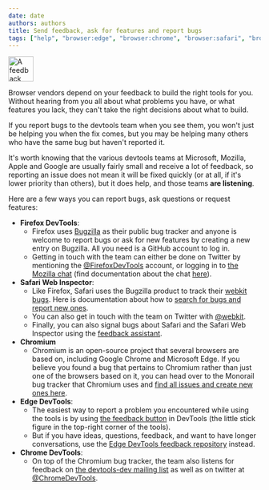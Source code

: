 ```yaml
---
date: date
authors: authors
title: Send feedback, ask for features and report bugs
tags: ["help", "browser:edge", "browser:chrome", "browser:safari", "browser:firefox"]
---
```

<img src="/assets/img/send-feedback-about-devtools.png" alt="A feedback illustration showing a stick figure with a speech bubble" style="width:50px;">

Browser vendors depend on your feedback to build the right tools for you. Without hearing from you all about what problems you have, or what features you lack, they can't take the right decisions about what to build.

If you report bugs to the devtools team when you see them, you won't just be helping you when the fix comes, but you may be helping many others who have the same bug but haven't reported it.

It's worth knowing that the various devtools teams at Microsoft, Mozilla, Apple and Google are usually fairly small and receive a lot of feedback, so reporting an issue does not mean it will be fixed quickly (or at all, if it's lower priority than others), but it does help, and those teams **are listening**.

Here are a few ways you can report bugs, ask questions or request features:

* **Firefox DevTools**:
  * Firefox uses [Bugzilla](https://bugzilla.mozilla.org/) as their public bug tracker and anyone is welcome to report bugs or ask for new features by creating a new entry on Bugzilla. All you need is a GitHub account to log in.
  * Getting in touch with the team can either be done on Twitter by mentioning the [@FirefoxDevTools](https://twitter.com/FirefoxDevTools) account, or logging in to [the Mozilla chat](https://chat.mozilla.org) (find documentation about the chat [here](https://wiki.mozilla.org/Matrix)).
* **Safari Web Inspector**:
  * Like Firefox, Safari uses the Bugzilla product to track their [webkit bugs](https://bugs.webkit.org/). Here is documentation about how to [search for bugs and report new ones](https://webkit.org/reporting-bugs/).
  * You can also get in touch with the team on Twitter with [@webkit](https://twitter.com/webkit).
  * Finally, you can also signal bugs about Safari and the Safari Web Inspector using the [feedback assistant](https://developer.apple.com/bug-reporting/).
* **Chromium**
  * Chromium is an open-source project that several browsers are based on, including Google Chrome and Microsoft Edge. If you believe you found a bug that pertains to Chromium rather than just one of the browsers based on it, you can head over to the Monorail bug tracker that Chromium uses and [find all issues and create new ones here](https://bugs.chromium.org/p/chromium/issues/list).
* **Edge DevTools**:
  * The easiest way to report a problem you encountered while using the tools is by using [the feedback button](https://docs.microsoft.com/microsoft-edge/devtools-guide-chromium/contact#use-the-send-feedback-window) in DevTools (the little stick figure in the top-right corner of the tools).
  * But if you have ideas, questions, feedback, and want to have longer conversations, use the [Edge DevTools feedback repository](https://github.com/MicrosoftEdge/DevTools/) instead.
* **Chrome DevTools**:
  * On top of the Chromium bug tracker, the team also listens for feedback on [the devtools-dev mailing list](https://www.chromium.org/teams/devtools) as well as on twitter at [@ChromeDevTools](https://twitter.com/ChromeDevTools).
